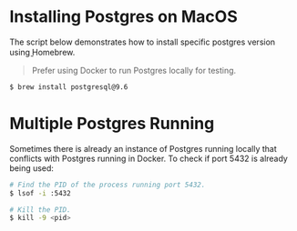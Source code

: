 # Installing Postgres on MacOS

The script below demonstrates how to install specific postgres version using ̱Homebrew.

> Prefer using Docker to run Postgres locally for testing.

```bash
$ brew install postgresql@9.6
```

# Multiple Postgres Running

Sometimes there is already an instance of Postgres running locally that conflicts with Postgres running in Docker. To check if port 5432 is already being used:

```bash
# Find the PID of the process running port 5432.
$ lsof -i :5432

# Kill the PID.
$ kill -9 <pid>
```

